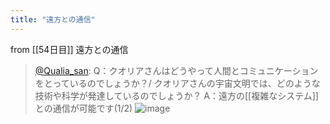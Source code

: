 ```yaml
---
title: "遠方との通信"
---
```


from [[54日目]]
遠方との通信
> [@Qualia_san](https://twitter.com/Qualia_san/status/1604863831850655746?s=20&t=AurMx9N3nqtGmczfiFCzTg): Q：クオリアさんはどうやって人間とコミュニケーションをとっているのでしょうか？/ クオリアさんの宇宙文明では、どのような技術や科学が発達しているのでしょうか？
> A：遠方の[[複雑なシステム]]との通信が可能です(1/2)
> ![image](https://pbs.twimg.com/media/FkWe80XVQAEymT8.png)
